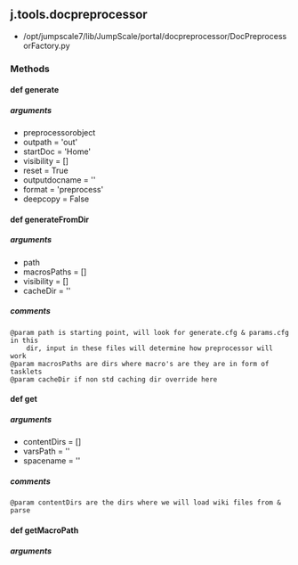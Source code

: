 ## j.tools.docpreprocessor

- /opt/jumpscale7/lib/JumpScale/portal/docpreprocessor/DocPreprocessorFactory.py

### Methods

#### def generate 

##### arguments

- preprocessorobject
- outpath = 'out'
- startDoc = 'Home'
- visibility = []
- reset = True
- outputdocname = ''
- format = 'preprocess'
- deepcopy = False

#### def generateFromDir 

##### arguments

- path
- macrosPaths = []
- visibility = []
- cacheDir = ''

##### comments

```
@param path is starting point, will look for generate.cfg & params.cfg in this
    dir, input in these files will determine how preprocessor will work
@param macrosPaths are dirs where macro's are they are in form of tasklets
@param cacheDir if non std caching dir override here

```

#### def get 

##### arguments

- contentDirs = []
- varsPath = ''
- spacename = ''

##### comments

```
@param contentDirs are the dirs where we will load wiki files from & parse

```

#### def getMacroPath 

##### arguments

